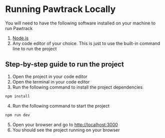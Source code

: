 # Running Pawtrack Locally
You will need to have the following software installed on your machine to run Pawtrack
1. [Node.js](https://nodejs.org/en/download/prebuilt-installer)
2. Any code editor of your choice. This is just to use the built-in command line to run the project

## Step-by-step guide to run the project
1. Open the project in your code editor
2. Open the terminal in your code editor
3. Run the following command to install the project dependencies
```bash
npm install
```
4. Run the following command to start the project
```bash
npm run dev
```
5. Open your browser and go to [http://localhost:3000](http://localhost:3000)
6. You should see the project running on your browser